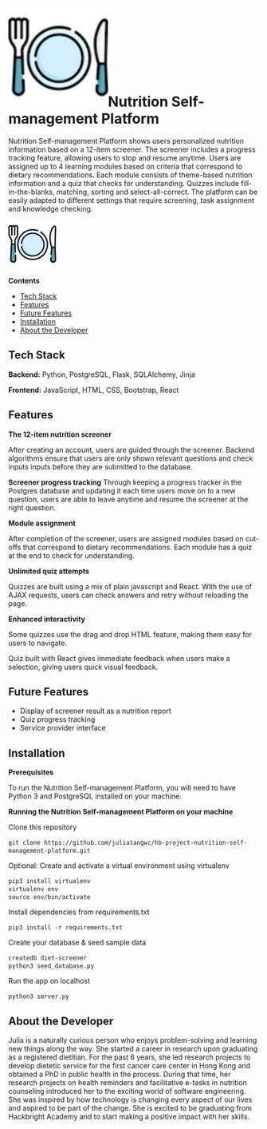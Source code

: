# <img src="/static/img/readme/logo.png" alt="Nutrition Self-management Platform" width="200"/>Nutrition Self-management Platform

Nutrition Self-management Platform shows users personalized nutrition information based on a 12-item screener. The screener includes a progress tracking feature, allowing users to stop and resume anytime. Users are assigned up to 4 learning modules based on criteria that correspond to dietary recommendations. Each module consists of theme-based nutrition information and a quiz that checks for understanding. Quizzes include fill-in-the-blanks, matching, sorting and select-all-correct. The platform can be easily adapted to different settings that require screening, task assignment and knowledge checking.

![Nutrition Self-management Platform](/static/img/readme/logo.png "Homepage")

**Contents**
- [Tech Stack](#tech-stack)
- [Features](#features)
- [Future Features](#future-features)
- [Installation](#installation)
- [About the Developer](#about-the-developer)

## Tech Stack

**Backend:** Python, PostgreSQL, Flask, SQLAlchemy, Jinja

**Frontend:** JavaScript, HTML, CSS, Bootstrap, React

## Features

**The 12-item nutrition screener**

After creating an account, users are guided through the screener. Backend algorithms ensure that users are only shown relevant questions and check inputs inputs before they are submitted to the database.

**Screener progress tracking**
Through keeping a progress tracker in the Postgres database and updating it each time users move on to a new question, users are able to leave anytime and resume the screener at the right question.

**Module assignment**

After completion of the screener, users are assigned modules based on cut-offs that correspond to dietary recommendations. Each module has a quiz at the end to check for understanding.

**Unlimited quiz attempts**

Quizzes are built using a mix of plain javascript and React. With the use of AJAX requests, users can check answers and retry without reloading the page.

**Enhanced interactivity**

Some quizzes use the drag and drop HTML feature, making them easy for users to navigate.

Quiz built with React gives immediate feedback when users make a selection, giving users quick visual feedback.

## Future Features

- Display of screener result as a nutrition report 
- Quiz progress tracking
- Service provider interface

## Installation

**Prerequisites**

To run the Nutrition Self-management Platform, you will need to have Python 3 and PostgreSQL installed on your machine.

**Running the Nutrition Self-management Platform on your machine**

Clone this repository
```shell
git clone https://github.com/juliatangwc/hb-project-nutrition-self-management-platform.git
```
Optional: Create and activate a virtual environment using virtualenv
```shell
pip3 install virtualenv
virtualenv env
source env/bin/activate
```
Install dependencies from requirements.txt
```shell
pip3 install -r requirements.txt
```
Create your database & seed sample data
```shell
createdb diet-screener
python3 seed_database.py
```
Run the app on localhost
```shell
python3 server.py
```

## About the Developer
Julia is a naturally curious person who enjoys problem-solving and learning new things along the way. She started a career in research upon graduating as a registered dietitian. For the past 6 years, she led research projects to develop dietetic service for the first cancer care center in Hong Kong and obtained a PhD in public health in the process. During that time, her research projects on health reminders and facilitative e-tasks in nutrition counseling introduced her to the exciting world of software engineering. She was inspired by how technology is changing every aspect of our lives and aspired to be part of the change. She is excited to be graduating from Hackbright Academy and to start making a positive impact with her skills.